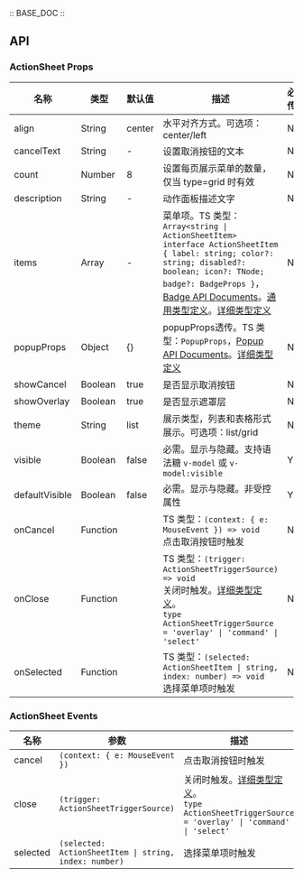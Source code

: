 :: BASE_DOC ::

## API

### ActionSheet Props

名称 | 类型 | 默认值 | 描述 | 必传
-- | -- | -- | -- | --
align | String | center | 水平对齐方式。可选项：center/left | N
cancelText | String | - | 设置取消按钮的文本 | N
count | Number | 8 | 设置每页展示菜单的数量，仅当 type=grid 时有效 | N
description | String | - | 动作面板描述文字 | N
items | Array | - | 菜单项。TS 类型：`Array<string \| ActionSheetItem>` `interface ActionSheetItem { label: string; color?: string; disabled?: boolean; icon?: TNode; badge?: BadgeProps }`，[Badge API Documents](./badge?tab=api)。[通用类型定义](https://github.com/Tencent/tdesign-mobile-vue/blob/develop/src/common.ts)。[详细类型定义](https://github.com/Tencent/tdesign-mobile-vue/tree/develop/src/action-sheet/type.ts) | N
popupProps | Object | {} | popupProps透传。TS 类型：`PopupProps`，[Popup API Documents](./popup?tab=api)。[详细类型定义](https://github.com/Tencent/tdesign-mobile-vue/tree/develop/src/action-sheet/type.ts) | N
showCancel | Boolean | true | 是否显示取消按钮 | N
showOverlay | Boolean | true | 是否显示遮罩层 | N
theme | String | list | 展示类型，列表和表格形式展示。可选项：list/grid | N
visible | Boolean | false | 必需。显示与隐藏。支持语法糖 `v-model` 或 `v-model:visible` | Y
defaultVisible | Boolean | false | 必需。显示与隐藏。非受控属性 | Y
onCancel | Function |  | TS 类型：`(context: { e: MouseEvent }) => void`<br/>点击取消按钮时触发 | N
onClose | Function |  | TS 类型：`(trigger: ActionSheetTriggerSource) => void`<br/>关闭时触发。[详细类型定义](https://github.com/Tencent/tdesign-mobile-vue/tree/develop/src/action-sheet/type.ts)。<br/>`type ActionSheetTriggerSource = 'overlay' \| 'command' \| 'select' `<br/> | N
onSelected | Function |  | TS 类型：`(selected: ActionSheetItem \| string, index: number) => void`<br/>选择菜单项时触发 | N

### ActionSheet Events

名称 | 参数 | 描述
-- | -- | --
cancel | `(context: { e: MouseEvent })` | 点击取消按钮时触发
close | `(trigger: ActionSheetTriggerSource)` | 关闭时触发。[详细类型定义](https://github.com/Tencent/tdesign-mobile-vue/tree/develop/src/action-sheet/type.ts)。<br/>`type ActionSheetTriggerSource = 'overlay' \| 'command' \| 'select' `<br/>
selected | `(selected: ActionSheetItem \| string, index: number)` | 选择菜单项时触发
